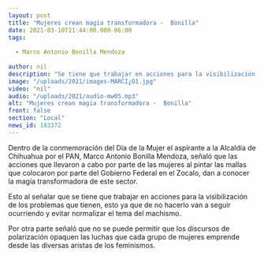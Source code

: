 ```yaml
---
layout: post
title: "Mujeres crean magia transformadora -  Bonilla"
date: 2021-03-10T21:44:00.000-06:00
tags:
  
  - Marco Antonio Bonilla Mendoza
  
author: nil
description: "Se tiene que trabajar en acciones para la visibilización de los problemas."
image: "/uploads/2021/images-MARCI¿O1.jpg"
video: "nil"
audio: "/uploads/2021/audio-mw05.mp3"
alt: "Mujeres crean magia transformadora -  Bonilla"
front: false
section: "Local"
news_id: 183372
---
```


Dentro de la conmemoración del Día de la Mujer el aspirante a la Alcaldía de Chihuahua por el PAN, Marco Antonio Bonilla Mendoza, señaló que las acciones que llevaron a cabo por parte de las mujeres al pintar las mallas que colocaron por parte del Gobierno Federal en el Zocalo, dan a conocer la magia transformadora de este sector.

Esto al señalar que se tiene que trabajar en acciones para la visibilización de los problemas que tienen, esto ya que de no hacerlo van a seguir ocurriendo y evitar normalizar el tema del machismo. 

Por otra parte señaló que no se puede permitir que los discursos de polarización opaquen las luchas que cada grupo de mujeres emprende desde las diversas aristas de los feminismos. 
